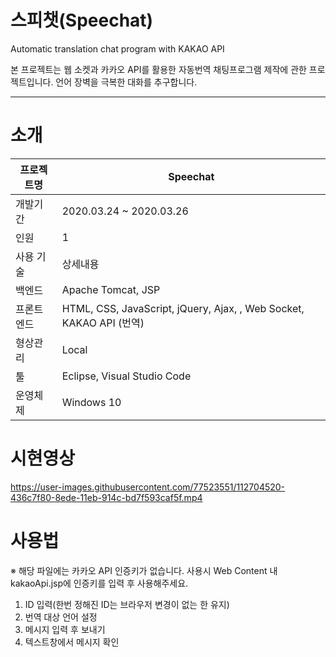 # 스피챗(Speechat)
Automatic translation chat program with KAKAO API

본 프로젝트는 웹 소켓과 카카오 API를 활용한 자동번역 채팅프로그램 제작에 관한 프로젝트입니다. 언어 장벽을 극복한 대화를 추구합니다.

---------------------------------------

# 소개

| 프로젝트명 | Speechat                                                     |
| ---------- | ------------------------------------------------------------ |
| 개발기간   | 2020.03.24 ~ 2020.03.26                                      |
| 인원       | 1                                                            |
| 사용 기술  | 상세내용                                                      |
| 백엔드     | Apache Tomcat, JSP                                           |
| 프론트엔드 | HTML, CSS, JavaScript, jQuery, Ajax, , Web Socket, KAKAO API (번역) |
| 형상관리   | Local                                                        |
| 툴         | Eclipse, Visual Studio Code                                  |
| 운영체제   | Windows 10                                                   |

# 시현영상

https://user-images.githubusercontent.com/77523551/112704520-436c7f80-8ede-11eb-914c-bd7f593caf5f.mp4

# 사용법

※ 해당 파일에는 카카오 API 인증키가 없습니다. 사용시 Web Content 내 kakaoApi.jsp에 인증키를 입력 후 사용해주세요.

1. ID 입력(한번 정해진 ID는 브라우저 변경이 없는 한 유지)
2. 번역 대상 언어 설정
3. 메시지 입력 후 보내기
4. 텍스트창에서 메시지 확인
